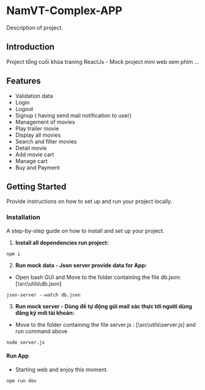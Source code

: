 # NamVT-Complex-APP

Description of project.

## Introduction

Project tổng cuối khóa traning ReactJs - Mock project mini web xem phim ...

## Features
- Validation data 
- Login
- Logout
- Signup ( having send mail notification to user)
- Management of movies
- Play trailer movie
- Display all movies
- Search and filter movies
- Detail movie
- Add movie cart
- Manage cart
- Buy and Payment
## Getting Started

Provide instructions on how to set up and run your project locally.

### Installation

A step-by-step guide on how to install and set up your project.
1. **Install all dependencies run project:**
```
npm i
```

2. **Run mock data - Json server provide data for App:**
- Open bash GUI and Move to the folder containing the file db.json: [\src\utils\db.json]

```
json-server --watch db.json
```

3. **Run mock server  - Dùng để tự động gửi mail xác thực tới người dùng đăng ký mới tài khoản:**
- Move to the folder containing the file server.js : [\src\utils\server.js] and run command above

```
node server.js
```
#### Run App
- Starting web and enjoy this moment.
```
npm run dev
```